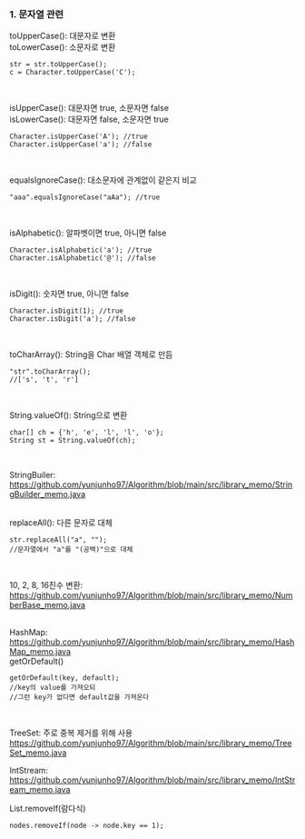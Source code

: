 ### 1. 문자열 관련  
toUpperCase(): 대문자로 변환  
toLowerCase(): 소문자로 변환  
```
str = str.toUpperCase();
c = Character.toUpperCase('C');
```
<br/>

isUpperCase(): 대문자면 true, 소문자면 false  
isLowerCase(): 대문자면 false, 소문자면 true
```
Character.isUpperCase('A'); //true
Character.isUpperCase('a'); //false
```
<br/>

equalsIgnoreCase(): 대소문자에 관계없이 같은지 비교
```
"aaa".equalsIgnoreCase("aAa"); //true
```
<br/>

isAlphabetic(): 알파벳이면 true, 아니면 false
```
Character.isAlphabetic('a'); //true
Character.isAlphabetic('@'); //false
```
<br/>

isDigit(): 숫자면 true, 아니면 false
```
Character.isDigit(1); //true
Character.isDigit('a'); //false
```
<br/>

toCharArray(): String을 Char 배열 객체로 만듬
```
"str".toCharArray();
//['s', 't', 'r']
```
<br/>

String.valueOf(): String으로 변환
```
char[] ch = {'h', 'e', 'l', 'l', 'o'};
String st = String.valueOf(ch);
```
<br/>

StringBuiler: https://github.com/yunjunho97/Algorithm/blob/main/src/library_memo/StringBuilder_memo.java
<br/>
<br/>

replaceAll(): 다른 문자로 대체
```
str.replaceAll("a", "");
//문자열에서 "a"를 "(공백)"으로 대체
```
<br/>

10, 2, 8, 16진수 변환:
https://github.com/yunjunho97/Algorithm/blob/main/src/library_memo/NumberBase_memo.java
<br/>
<br/>

HashMap:  
https://github.com/yunjunho97/Algorithm/blob/main/src/library_memo/HashMap_memo.java  
getOrDefault()
```
getOrDefault(key, default);
//key의 value를 가져오되
//그런 key가 없다면 default값을 가져온다
```
<br/>

TreeSet: 주로 중복 제거를 위해 사용  
https://github.com/yunjunho97/Algorithm/blob/main/src/library_memo/TreeSet_memo.java
<br/>

IntStream:  
https://github.com/yunjunho97/Algorithm/blob/main/src/library_memo/IntStream_memo.java
<br/>

List.removeIf(람다식)
```
nodes.removeIf(node -> node.key == 1);
```
<br/>